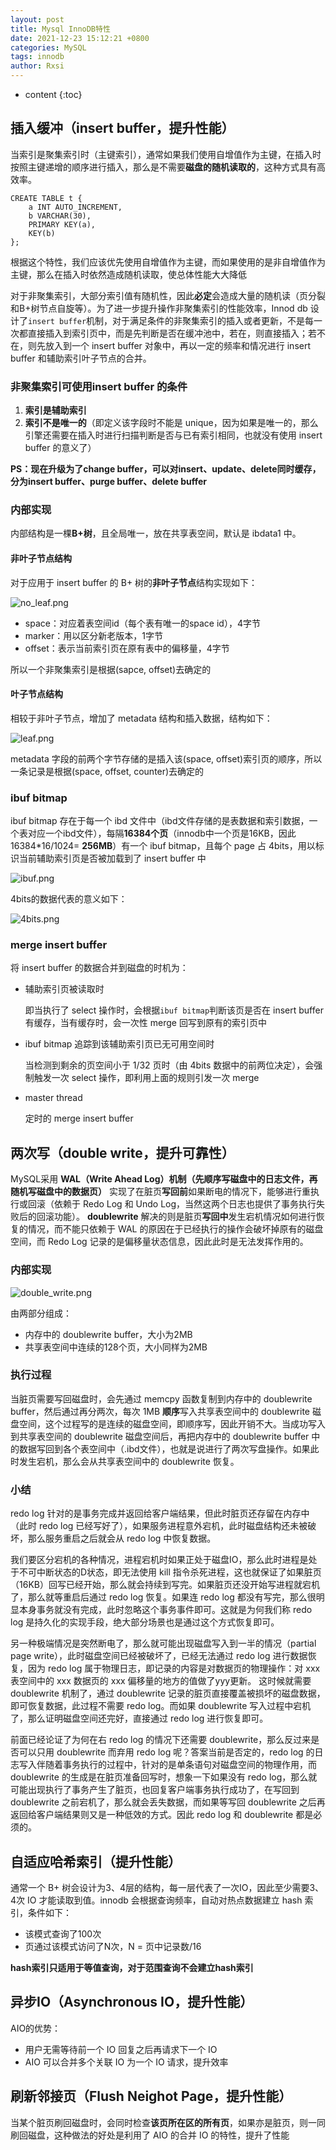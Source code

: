 ```yaml
---
layout: post
title: Mysql InnoDB特性
date: 2021-12-23 15:12:21 +0800
categories: MySQL
tags: innodb 
author: Rxsi
---
```


* content
{:toc}

## 插入缓冲（insert buffer，提升性能）
当索引是聚集索引时（主键索引），通常如果我们使用自增值作为主键，在插入时按照主键递增的顺序进行插入，那么是不需要**磁盘的随机读取的**，这种方式具有高效率。
```
CREATE TABLE t {
    a INT AUTO_INCREMENT,
    b VARCHAR(30),
    PRIMARY KEY(a),
    KEY(b)
};
```
根据这个特性，我们应该优先使用自增值作为主键，而如果使用的是非自增值作为主键，那么在插入时依然造成随机读取，使总体性能大大降低

对于非聚集索引，大部分索引值有随机性，因此**必定**会造成大量的随机读（页分裂和B+树节点自旋等）。为了进一步提升操作非聚集索引的性能效率，Innod db 设计了`insert buffer`机制，对于满足条件的非聚集索引的插入或者更新，不是每一次都直接插入到索引页中，而是先判断是否在缓冲池中，若在，则直接插入；若不在，则先放入到一个 insert buffer 对象中，再以一定的频率和情况进行 insert buffer 和辅助索引叶子节点的合并。
<!--more-->
### 非聚集索引可使用insert buffer 的条件

1. **索引是辅助索引**
2. **索引不是唯一的**（即定义该字段时不能是 unique，因为如果是唯一的，那么引擎还需要在插入时进行扫描判断是否与已有索引相同，也就没有使用 insert buffer 的意义了）

**PS：现在升级为了change buffer，可以对insert、update、delete同时缓存，分为insert buffer、purge buffer、delete buffer**

### 内部实现
内部结构是一棵**B+树**，且全局唯一，放在共享表空间，默认是 ibdata1 中。

#### 非叶子节点结构
对于应用于 insert buffer 的 B+ 树的**非叶子节点**结构实现如下：

![no_leaf.png](/images/mysql_innodb/no_leaf.png)

- space：对应着表空间id（每个表有唯一的space id），4字节
- marker：用以区分新老版本，1字节
- offset：表示当前索引页在原有表中的偏移量，4字节

所以一个非聚集索引是根据(sapce, offset)去确定的

#### 叶子节点结构
相较于非叶子节点，增加了 metadata 结构和插入数据，结构如下：

![leaf.png](/images/mysql_innodb/leaf.png)

metadata 字段的前两个字节存储的是插入该(space, offset)索引页的顺序，所以一条记录是根据(space, offset, counter)去确定的

### ibuf bitmap
ibuf bitmap 存在于每一个 ibd 文件中（ibd文件存储的是表数据和索引数据，一个表对应一个ibd文件），每隔**16384个页**（innodb中一个页是16KB，因此16384*16/1024= **256MB**）有一个 ibuf bitmap，且每个 page 占 4bits，用以标识当前辅助索引页是否被加载到了 insert buffer 中

![ibuf.png](/images/mysql_innodb/ibuf.png)

4bits的数据代表的意义如下：

![4bits.png](/images/mysql_innodb/4bits.png)

### merge insert buffer
将 insert buffer 的数据合并到磁盘的时机为：

- 辅助索引页被读取时

    即当执行了 select 操作时，会根据`ibuf bitmap`判断该页是否在 insert buffer 有缓存，当有缓存时，会一次性 merge 回写到原有的索引页中
- ibuf bitmap 追踪到该辅助索引页已无可用空间时

    当检测到剩余的页空间小于 1/32 页时（由 4bits 数据中的前两位决定），会强制触发一次 select 操作，即利用上面的规则引发一次 merge
- master thread

    定时的 merge insert buffer

## 两次写（double write，提升可靠性）
MySQL采用 **WAL（Write Ahead Log）机制（先顺序写磁盘中的日志文件，再随机写磁盘中的数据页）** 实现了在脏页**写回前**如果断电的情况下，能够进行重执行或回滚（依赖于 Redo Log 和 Undo Log，当然这两个日志也提供了事务执行失败后的回滚功能）。
**doublewrite** 解决的则是脏页**写回中**发生宕机情况如何进行恢复的情况，而不能只依赖于 WAL 的原因在于已经执行的操作会破坏掉原有的磁盘空间，而 Redo Log 记录的是偏移量状态信息，因此此时是无法发挥作用的。

### 内部实现
![double_write.png](/images/mysql_innodb/double_write.png)

由两部分组成：

- 内存中的 doublewrite buffer，大小为2MB
- 共享表空间中连续的128个页，大小同样为2MB

### 执行过程
当脏页需要写回磁盘时，会先通过 memcpy 函数复制到内存中的 doublewrite buffer，然后通过再分两次，每次 1MB **顺序**写入共享表空间中的 doublewrite 磁盘空间，这个过程写的是连续的磁盘空间，即顺序写，因此开销不大。当成功写入到共享表空间的 doublewrite 磁盘空间后，再把内存中的 doublewrite buffer 中的数据写回到各个表空间中（.ibd文件），也就是说进行了两次写盘操作。如果此时发生宕机，那么会从共享表空间中的 doublewrite 恢复。

### 小结
redo log 针对的是事务完成并返回给客户端结果，但此时脏页还存留在内存中（此时 redo log 已经写好了），如果服务进程意外宕机，此时磁盘结构还未被破坏，那么服务重启之后就会从 redo log 中恢复数据。

我们要区分宕机的各种情况，进程宕机时如果正处于磁盘IO，那么此时进程是处于不可中断状态的D状态，即无法使用 kill 指令杀死进程，这也就保证了如果脏页（16KB）回写已经开始，那么就会持续到写完。如果脏页还没开始写进程就宕机了，那么就等重启后通过 redo log 恢复。如果连 redo log 都没有写完，那么很明显本身事务就没有完成，此时忽略这个事务事件即可。这就是为何我们称 redo log 是持久化的实现手段，绝大部分场景也是通过这个方式恢复即可。

另一种极端情况是突然断电了，那么就可能出现磁盘写入到一半的情况（partial page write），此时磁盘空间已经被破坏了，已经无法通过 redo log 进行数据恢复，因为 redo log 属于物理日志，即记录的内容是对数据页的物理操作：对 xxx 表空间中的 xxx 数据页的 xxx 偏移量的地方的值做了yyy更新。
这时候就需要 doublewrite 机制了，通过 doublewrite 记录的脏页直接覆盖被损坏的磁盘数据，即可恢复数据，此过程不需要 redo log。而如果 doublewrite 写入过程中宕机了，那么证明磁盘空间还完好，直接通过 redo log 进行恢复即可。

前面已经论证了为何在右 redo log 的情况下还需要 doublewrite，那么反过来是否可以只用 doublewrite 而弃用 redo log 呢？答案当前是否定的，redo log 的日志写入伴随着事务执行的过程中，针对的是单条语句对磁盘空间的物理作用，而 doublewrite 的生成是在脏页准备回写时，想象一下如果没有 redo log，那么就可能出现执行了事务产生了脏页，也回复客户端事务执行成功了，在写回到 doublewrite 之前宕机了，那么就会丢失数据，而如果等写回 doublewrite 之后再返回给客户端结果则又是一种低效的方式。因此 redo log 和 doublewrite 都是必须的。
## 自适应哈希索引（提升性能）
通常一个 B+ 树会设计为3、4层的结构，每一层代表了一次IO，因此至少需要3、4次 IO 才能读取到值。innodb 会根据查询频率，自动对热点数据建立 hash 索引，条件如下：

- 该模式查询了100次
- 页通过该模式访问了N次，N = 页中记录数/16

**hash索引只适用于等值查询，对于范围查询不会建立hash索引**

## 异步IO（Asynchronous IO，提升性能）
AIO的优势：

- 用户无需等待前一个 IO 回复之后再请求下一个 IO
- AIO 可以合并多个关联 IO 为一个 IO 请求，提升效率

## 刷新邻接页（Flush Neighot Page，提升性能）
当某个脏页刷回磁盘时，会同时检查**该页所在区的所有页**，如果亦是脏页，则一同刷回磁盘，这种做法的好处是利用了 AIO 的合并 IO 的特性，提升了性能

